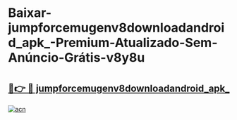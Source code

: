 # Baixar-jumpforcemugenv8downloadandroid_apk_-Premium-Atualizado-Sem-Anúncio-Grátis-v8y8u

# <h2><a href="https://eiri01.esa.edu.pl?src=jumpforcemugenv8downloadandroid_apk_&ref=v8y8u">🔗👉 🔴 jumpforcemugenv8downloadandroid_apk_</a></h2>

[![acn](https://github.com/user-attachments/assets/0f9c940e-d8b0-45ae-aac7-cd30a18b3e1c)](https://eiri01.esa.edu.pl?src=jumpforcemugenv8downloadandroid_apk_&ref=v8y8u)

